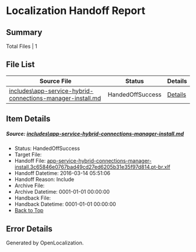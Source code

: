 # <a name='report-top'></a> Localization Handoff Report

## Summary
 Total Files | 1

## File List
 Source File | Status | Details 
 ----------- | ------ | ------- 
 [includes\app-service-hybrid-connections-manager-install.md](https://github.com/OpenLocalizationTest/azuretest/blob/d5fac9e14feff772e13fc018255f8186ed2876f9/includes/app-service-hybrid-connections-manager-install.md) | HandedOffSuccess | [Details](#194e4bed98b348b5b4d6e1843477d856a67f1b8216665)

## Item Details
##### <a name='194e4bed98b348b5b4d6e1843477d856a67f1b8216665'></a> Source: [includes\app-service-hybrid-connections-manager-install.md](https://github.com/OpenLocalizationTest/azuretest/blob/d5fac9e14feff772e13fc018255f8186ed2876f9/includes/app-service-hybrid-connections-manager-install.md)
* Status: HandedOffSuccess
* Target File: 
* Handoff File: [app-service-hybrid-connections-manager-install.3c65846e0767bad49cd27ed6205b31e35f97d814.pt-br.xlf](https://github.com/OpenLocalizationTest/azuretest.handoff/blob/3f5e833edb96e6e20fce52fde59ef1bee6a10e1e/ol-handoff/OpenLocalizationTest/azuretest.pt-br/master/ht/app-service-hybrid-connections-manager-install.3c65846e0767bad49cd27ed6205b31e35f97d814.pt-br.xlf)
* Handoff Datetime: 2016-03-14 05:51:06
* Handoff Reason: Include
* Archive File: 
* Archive Datetime: 0001-01-01 00:00:00
* Handback File: 
* Handback Datetime: 0001-01-01 00:00:00
* [Back to Top](#report-top)


## Error Details

Generated by OpenLocalization.
